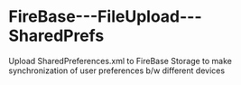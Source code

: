 # FireBase---FileUpload---SharedPrefs
Upload SharedPreferences.xml to FireBase Storage to make synchronization of user preferences b/w different devices
